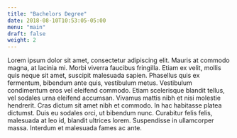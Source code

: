 ```yaml
---
title: "Bachelors Degree"
date: 2018-08-10T10:53:05-05:00
menu: "main"
draft: false
weight: 2
---
```

Lorem ipsum dolor sit amet, consectetur adipiscing elit. Mauris at commodo magna, at lacinia mi. Morbi viverra faucibus fringilla. Etiam ex velit, mollis quis neque sit amet, suscipit malesuada sapien. Phasellus quis ex fermentum, bibendum ante quis, vestibulum metus. Vestibulum condimentum eros vel eleifend commodo. Etiam scelerisque blandit tellus, vel sodales urna eleifend accumsan. Vivamus mattis nibh et nisi molestie hendrerit. Cras dictum sit amet nibh et commodo. In hac habitasse platea dictumst. Duis eu sodales orci, ut bibendum nunc. Curabitur felis felis, malesuada at leo id, blandit ultrices lorem. Suspendisse in ullamcorper massa. Interdum et malesuada fames ac ante.
